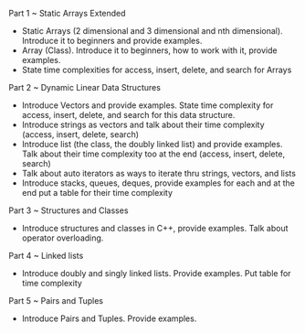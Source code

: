 Part 1 ~ Static Arrays Extended
- Static Arrays (2 dimensional and 3 dimensional and nth dimensional). Introduce it to beginners and provide examples.
- Array (Class). Introduce it to beginners, how to work with it, provide examples.
- State time complexities for access, insert, delete, and search for Arrays


Part 2 ~ Dynamic Linear Data Structures
- Introduce Vectors and provide examples. State time complexity for access, insert, delete, and search for this data structure. 
- Introduce strings as vectors and talk about their time complexity (access, insert, delete, search)
- Introduce list (the class, the doubly linked list) and provide examples. Talk about their time complexity too at the end (access, insert, delete, search)
- Talk about auto iterators as ways to iterate thru strings, vectors, and lists
- Introduce stacks, queues, deques, provide examples for each and at the end put a table for their time complexity

Part 3 ~ Structures and Classes
- Introduce structures and classes in C++, provide examples. Talk about operator overloading. 

Part 4 ~ Linked lists
- Introduce doubly and singly linked lists. Provide examples. Put table for time complexity

Part 5 ~ Pairs and Tuples
- Introduce Pairs and Tuples. Provide examples. 
